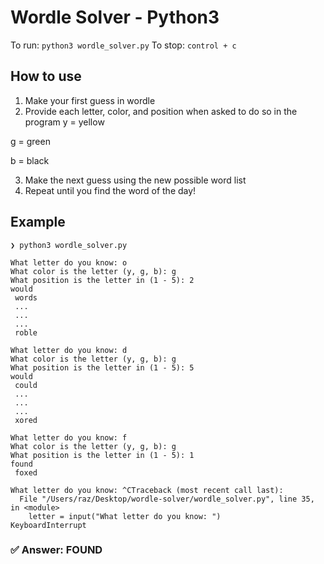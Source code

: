 # Wordle Solver - Python3

To run: `python3 wordle_solver.py`
To stop: `control + c`

## How to use
1. Make your first guess in wordle
2. Provide each letter, color, and position when asked to do so in the program
  y = yellow
  
  g = green
  
  b = black
  
3. Make the next guess using the new possible word list
4. Repeat until you find the word of the day!

## Example

```
❯ python3 wordle_solver.py

What letter do you know: o
What color is the letter (y, g, b): g
What position is the letter in (1 - 5): 2
would
 words
 ...
 ...
 ...
 roble

What letter do you know: d
What color is the letter (y, g, b): g
What position is the letter in (1 - 5): 5
would
 could
 ...
 ...
 ...
 xored

What letter do you know: f
What color is the letter (y, g, b): g
What position is the letter in (1 - 5): 1
found
 foxed

What letter do you know: ^CTraceback (most recent call last):
  File "/Users/raz/Desktop/wordle-solver/wordle_solver.py", line 35, in <module>
    letter = input("What letter do you know: ")
KeyboardInterrupt
```

### ✅ Answer: FOUND
